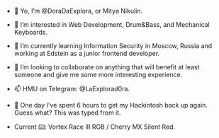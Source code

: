 - 👋 Yo, I’m @DoraDaExplora, or Mitya Nikulin.
- 👀 I’m interested in Web Development, Drum&Bass, and Mechanical Keyboards.
- 🌱 I’m currently learning Information Security in Moscow, Russia and working at Edstein as a junior frontend developer.
- 💞️ I’m looking to collaborate on anything that will benefit at least someone and give me some more interesting experience.
- 📫 HMU on Telegram: @LaExplorad0ra.
- 🤡 One day I've spent 6 hours to get my Hackintosh back up again. Guess what? This was typed from it.

- Current ⌨️: Vortex Race III RGB / Cherry MX Silent Red.
